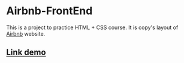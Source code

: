 # Airbnb-FrontEnd
This is a project to practice HTML + CSS course. It is copy's layout of [Airbnb](airbnb.com) website.

## [Link demo](https://airbnb-frontend.web.app/)
